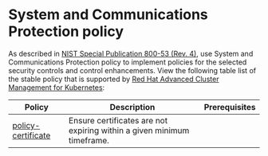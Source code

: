 # System and Communications Protection policy

As described in [NIST Special Publication 800-53 (Rev. 4)](https://nvd.nist.gov/800-53/Rev4/control/SC-1), use System and Communications Protection policy to implement policies for the selected security controls and control enhancements. 
View the following table list of the stable policy that is supported by [Red Hat Advanced Cluster Management for Kubernetes](https://access.redhat.com/documentation/en-us/red_hat_advanced_cluster_management_for_kubernetes/2.1/html/security/security#managing-certificate-policies):

Policy  | Description | Prerequisites
------- | ----------- | -------------
[policy-certificate](./SC-System-and-Communications-Protection/policy-certificate.yaml) | Ensure certificates are not expiring within a given minimum timeframe. |
